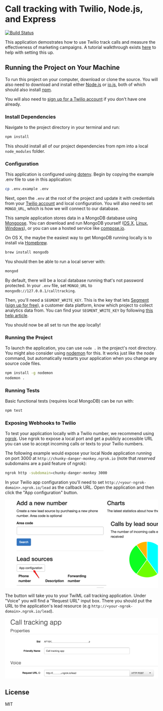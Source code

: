 # Call tracking with Twilio, Node.js, and Express

[![Build Status](https://travis-ci.org/TwilioDevEd/call-tracking-node.svg?branch=master)](https://travis-ci.org/TwilioDevEd/call-tracking-node)

This application demostrates how to use Twilio track calls and measure
the effectiveness of marketing campaigns.  A tutorial walkthrough exists [here](https://www.twilio.com/docs/tutorials/walkthrough/call-tracking/node/express) to help with setting this up.

## Running the Project on Your Machine

To run this project on your computer, download or clone the source. You will 
also need to download and install either [Node.js](http://nodejs.org/) 
or [io.js](https://iojs.org/en/index.html), both of which should also install 
[npm](https://www.npmjs.com/). 

You will also need to [sign up for a Twilio account](https://www.twilio.com/try-twilio) 
if you don't have one already.

### Install Dependencies

Navigate to the project directory in your terminal and run:

```bash
npm install
```

This should install all of our project dependencies from npm into a local 
`node_modules` folder.

### Configuration

This application is configured using [dotenv](https://www.npmjs.com/package/dotenv). Begin by copying the example .env file to use in this application:

```bash
cp .env.example .env
```

Next, open the `.env` at the root of the project and update it with credentials
from your [Twilio account](https://www.twilio.com/user/account/voice-messaging)
and local configuration. You will also need to set `MONGO_URL`, which is how we
will connect to our database.

This sample application stores data in a MongoDB database using 
[Mongoose](http://mongoosejs.com/). You can download and run MongoDB 
yourself ([OS X](http://docs.mongodb.org/manual/tutorial/install-mongodb-on-os-x/), 
[Linux](http://docs.mongodb.org/manual/tutorial/install-mongodb-on-ubuntu/), 
[Windows](http://docs.mongodb.org/manual/tutorial/install-mongodb-on-windows/)), 
or you can use a hosted service like
[compose.io](https://www.compose.io/).

On OS X, the maybe the easiest way to get MongoDB running locally is to install
via [Homebrew](http://brew.sh/).

```bash
brew install mongodb
```

You should then be able to run a local server with:

```bash
mongod
```

By default, there will be a local database running that's not password protected. In your `.env` file, set `MONGO_URL` to `mongodb://127.0.0.1/calltracking`.

Then, you'll need a `SEGMENT_WRITE_KEY`. This is the key that lets [Segment](https://segment.com/) ([sign up for free](https://segment.com/signup)), a customer data platform, know which project to collect analytics data from. You can find your `SEGMENT_WRITE_KEY` by following [this help article](https://help.segment.com/hc/en-us/articles/208330506-Where-do-I-find-my-writeKey-).

You should now be all set to run the app locally!

### Running the Project

To launch the application, you can use `node .` in the project's root directory. 
You might also consider using [nodemon](https://github.com/remy/nodemon) for 
this. It works just like the node command, but automatically restarts your 
application when you change any source code files.

```bash
npm install -g nodemon
nodemon .
```

### Running Tests

Basic functional tests (requires local MongoDB) can be run with:

```bash
npm test
```

### Exposing Webhooks to Twilio

To test your application locally with a Twilio number, we recommend using 
[ngrok](https://ngrok.com/docs). Use ngrok to expose a local port and get a 
publicly accessible URL you can use to accept incoming calls or texts to your 
Twilio numbers.

The following example would expose your local Node application running on port 
3000 at `http://chunky-danger-monkey.ngrok.io` (note that *reserved* subdomains 
are a paid feature of ngrok):

```bash
ngrok http -subdomain=chunky-danger-monkey 3000
```

In your Twilio app configuration you'll need to set
`http://<your-ngrok-domain>.ngrok.io/lead` as the callback URL. Open
the application and then click the "App configuration" button.

![app configuration button screenshot](images/app-configuration.png)

The button will take you to your TwiML call tracking
application. Under "Voice" you will find a "Request URL" input
box. There you should put the URL to the application's lead resource
(e.g `http://<your-ngrok-domain>.ngrok.io/lead`).

![webhook configuration](images/webhook.png)

## License

MIT